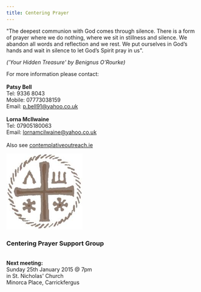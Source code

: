 ```yaml
---
title: Centering Prayer
---
```

<article>
    <div class="row">
        <div class="col-md-7">
            <p>&quot;The deepest communion with God comes through silence. There is a form of prayer where we do nothing, where we sit in stillness and silence. We abandon all words and reflection and we rest. We put ourselves in God’s hands and wait in silence to let God’s Spirit pray in us&quot;.</p>
            <p>
                <i>('Your Hidden Treasure' by Benignus O’Rourke)</i>
            </p>
            <p>For more information please contact:
                <br />
                <br />
                <b>Patsy Bell</b>
                <br /> Tel: 9336 8043
                <br /> Mobile: 07773038159
                <br /> Email: <a href="mailto:p.bell91@yahoo.co.uk">p.bell91@yahoo.co.uk</a>
                <br />
                <br />
                <b>Lorna McIlwaine</b>
                <br /> Tel: 07905180063
                <br /> Email: <a href="mailto:lornamcilwaine@yahoo.co.uk">lornamcilwaine@yahoo.co.uk</a>
                <br />
                <br /> Also see <a href="http://www.contemplativeoutreach.ie">contemplativeoutreach.ie</a>
            </p>
        </div>
        <div class="col-md-1"></div>
        <div class="col-md-4">
            <img src="images/centering_prayer_logo.jpg" alt="Centering Prayer" width="200" height="200" />
            <h3>Centering Prayer Support Group</h3>
            <br />
            <b>Next meeting:</b>
            <br /> Sunday 25th January 2015 @ 7pm
            <br /> in St. Nicholas' Church
            <br /> Minorca Place, Carrickfergus
        </div>
    </div>
</article>
